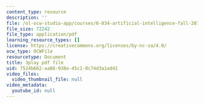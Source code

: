 ```yaml
---
content_type: resource
description: ''
file: /ol-ocw-studio-app/courses/6-034-artificial-intelligence-fall-2010/7524b662aa86938e45c10c74d3a1ad41_STjW3eH0Cik.pdf
file_size: 72242
file_type: application/pdf
learning_resource_types: []
license: https://creativecommons.org/licenses/by-nc-sa/4.0/
ocw_type: OCWFile
resourcetype: Document
title: 3play pdf file
uid: 7524b662-aa86-938e-45c1-0c74d3a1ad41
video_files:
  video_thumbnail_file: null
video_metadata:
  youtube_id: null
---
```

